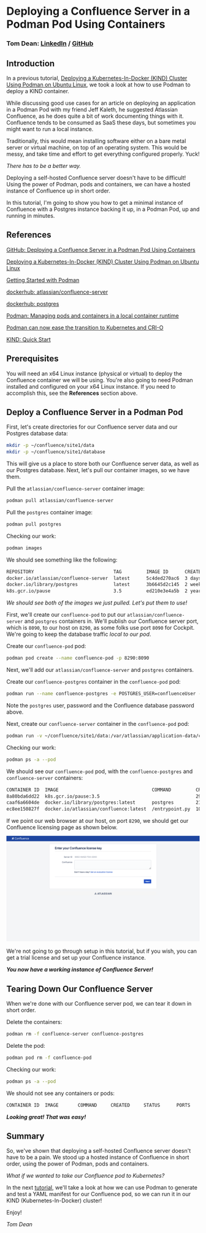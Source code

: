 # Deploying a Confluence Server in a Podman Pod Using Containers

### Tom Dean: [LinkedIn](https://www.linkedin.com/in/tomdeanjr/) / [GitHub](https://github.com/southsidedean)

## Introduction

In a previous tutorial, [Deploying a Kubernetes-In-Docker (KIND) Cluster Using Podman on Ubuntu Linux](https://github.com/southsidedean/deploy-kind-using-podman-ubuntu), we took a look at how to use Podman to deploy a KIND container.

While discussing good use cases for an article on deploying an application in a Podman Pod with my friend Jeff Kaleth, he suggested Atlassian Confluence, as he does quite a bit of work documenting things with it.  Confluence tends to be consumed as SaaS these days, but sometimes you might want to run a local instance.

Traditionally, this would mean installing software either on a bare metal server or virtual machine, on top of an operating system.  This would be messy, and take time and effort to get everything configured properly.  Yuck!

*There has to be a better way.*

Deploying a self-hosted Confluence server doesn't have to be difficult!  Using the power of Podman, pods and containers, we can have a hosted instance of Confluence up in short order.

In this tutorial, I'm going to show you how to get a minimal instance of Confluence with a Postgres instance backing it up, in a Podman Pod, up and running in minutes.

## References

[GitHub: Deploying a Confluence Server in a Podman Pod Using Containers](https://github.com/southsidedean/deploy-confluence-podman-pod)

[Deploying a Kubernetes-In-Docker (KIND) Cluster Using Podman on Ubuntu Linux](https://github.com/southsidedean/deploy-kind-using-podman-ubuntu)

[Getting Started with Podman ](https://podman.io/getting-started/)

[dockerhub: atlassian/confluence-server](https://hub.docker.com/r/atlassian/confluence-server)

[dockerhub: postgres](https://hub.docker.com/_/postgres)

[Podman: Managing pods and containers in a local container runtime](https://developers.redhat.com/blog/2019/01/15/podman-managing-containers-pods#)

[Podman can now ease the transition to Kubernetes and CRI-O](https://developers.redhat.com/blog/2019/01/29/podman-kubernetes-yaml#)

[KIND: Quick Start](https://kind.sigs.k8s.io/docs/user/quick-start/)

## Prerequisites

You will need an x64 Linux instance (physical or virtual) to deploy the Confluence container we will be using.  You're also going to need Podman installed and configured on your x64 Linux instance.  If you need to accomplish this, see the **References** section above.

## Deploy a Confluence Server in a Podman Pod

First, let's create directories for our Confluence server data and our Postgres database data:
```bash
mkdir -p ~/confluence/site1/data
mkdir -p ~/confluence/site1/database
```

This will give us a place to store both our Confluence server data, as well as our Postgres database.  Next, let's pull our container images, so we have them.

Pull the `atlassian/confluence-server` container image:
```bash
podman pull atlassian/confluence-server
```

Pull the `postgres` container image:
```bash
podman pull postgres
```

Checking our work:
```bash
podman images
```

We should see something like the following:
```bash
REPOSITORY                             TAG         IMAGE ID      CREATED      SIZE
docker.io/atlassian/confluence-server  latest      5c4ded270ac6  3 days ago   1.42 GB
docker.io/library/postgres             latest      3b6645d2c145  2 weeks ago  387 MB
k8s.gcr.io/pause                       3.5         ed210e3e4a5b  2 years ago  690 kB
```

*We should see both of the images we just pulled.  Let's put them to use!*

First, we'll create our `confluence-pod` to put our `atlassian/confluence-server` and `postgres` containers in.  We'll publish our Confluence server port, which is `8090`, to our host on `8290`, as some folks use port `8090` for Cockpit.  We're going to keep the database traffic *local to our pod*.

Create our `confluence-pod` pod:
```bash
podman pod create --name confluence-pod -p 8290:8090
```

Next, we'll add our `atlassian/confluence-server` and `postgres` containers.

Create our `confluence-postgres` container in the `confluence-pod` pod:
```bash
podman run --name confluence-postgres -e POSTGRES_USER=confluenceUser -e POSTGRES_PASSWORD=confluencePW -e POSTGRES_DB=confluenceDB -v ~/confluence/site1/database:/var/lib/postgresql/data --pod confluence-pod -d postgres
```

Note the `postgres` user, password and the Confluence database password above.

Next, create our `confluence-server` container in the `confluence-pod` pod:
```bash
podman run -v ~/confluence/site1/data:/var/atlassian/application-data/confluence --name confluence-server --pod confluence-pod -d atlassian/confluence
```

Checking our work:
```bash
podman ps -a --pod
```

We should see our `confluence-pod` pod, with the `confluence-postgres` and `confluence-server` containers:
```bash
CONTAINER ID  IMAGE                                  COMMAND         CREATED         STATUS             PORTS                   NAMES                POD ID        PODNAME
8a80bda6dd22  k8s.gcr.io/pause:3.5                                   29 seconds ago  Up 21 seconds ago  0.0.0.0:8290->8090/tcp  f982618cef09-infra   f982618cef09  confluence-pod
caaf6a6604de  docker.io/library/postgres:latest      postgres        21 seconds ago  Up 21 seconds ago  0.0.0.0:8290->8090/tcp  confluence-postgres  f982618cef09  confluence-pod
ec8ee150827f  docker.io/atlassian/confluence:latest  /entrypoint.py  10 seconds ago  Up 10 seconds ago  0.0.0.0:8290->8090/tcp  confluence-server    f982618cef09  confluence-pod
```

If we point our web browser at our host, on port `8290`, we should get our Confluence licensing page as shown below.

![Mission Accomplished!](images/Screen%20Shot%202023-03-09%20at%202.22.01%20PM.png)

We're not going to go through setup in this tutorial, but if you wish, you can get a trial license and set up your Confluence instance.

***You now have a working instance of Confluence Server!***

## Tearing Down Our Confluence Server

When we're done with our Confluence server pod, we can tear it down in short order.

Delete the containers:
```bash
podman rm -f confluence-server confluence-postgres
```

Delete the pod:
```bash
podman pod rm -f confluence-pod
```

Checking our work:
```bash
podman ps -a --pod
```

We should not see any containers or pods:
```bash
CONTAINER ID  IMAGE       COMMAND     CREATED     STATUS      PORTS       NAMES       POD ID      PODNAME
```

***Looking great!  That was easy!***

## Summary

So, we've shown that deploying a self-hosted Confluence server doesn't have to be a pain.  We stood up a hosted instance of Confluence in short order, using the power of Podman, pods and containers.

*What if we wanted to take our Confluence pod to Kubernetes?*

In the next [tutorial](https://github.com/southsidedean/using-podman-generate-test-k8s-manifest), we'll take a look at how we can use Podman to generate and test a YAML manifest for our Confluence pod, so we can run it in our KIND (Kubernetes-In-Docker) cluster!

Enjoy!

*Tom Dean*
